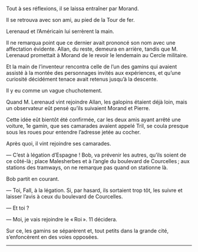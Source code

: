 Tout à ses réflexions, il se laissa entraîner par Morand.

Il se retrouva avec son ami, au pied de la Tour de fer.

Lerenaud et l’Américain lui serrèrent la main.

Il ne remarqua point que ce dernier avait prononcé son nom avec une
affectation évidente. Allan, du reste, demeura en arrière, tandis que 
M. Lerenaud promettait à Morand de le revoir le lendemain au Cercle militaire.

Et la main de l’inventeur rencontra celle de l’un des gamins qui avaient
assisté à la montée des personnages invités aux expériences, et qu’une
curiosité décidément tenace avait retenus jusqu’à la descente.

Il y eu comme un vague chuchotement.

Quand M. Lerenaud vint rejoindre Allan, les galopins étaient déjà loin,
mais un observateur eût pensé qu’ils suivaient Morand et Pierre.

Cette idée eût bientôt été confirmée, car les deux amis ayant arrêté
une voiture, 1e gamin, que ses camarades avaient appelé Tril, se coula
presque sous les roues pour entendre l’adresse jetée au cocher.

Après quoi, il vint rejoindre ses camarades.

— C’est à légation d’Espagne ! Bob, va prévenir les autres, qu’ils soient
de ce côté-là ; place Malesherbes et à l’angle du boulevard de Courcelles ;
aux stations des tramways, on ne remarque pas quand on stationne là.

Bob partit en courant.

— Toi, Fall, à la légation. Si, par hasard, ils sortaient trop tôt, les
suivre et laisser l’avis à ceux du boulevard de Courcelles.

— Et toi ?

— Moi, je vais rejoindre le « Roi ». 11 décidera.

Sur ce, les gamins se séparèrent et, tout petits dans la grande cité,
s’enfoncèrent en des voies opposées.

------
